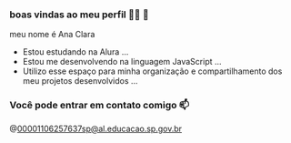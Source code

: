 ### boas vindas ao meu perfil 💙💙 👋

meu nome é Ana Clara

-  Estou estudando na Alura ...
- Estou me desenvolvendo na linguagem JavaScript ...
- Utilizo esse espaço para minha organização e compartilhamento dos meu projetos desenvolvidos ...

### Você pode entrar em contato comigo 📫

@00001106257637sp@al.educacao.sp.gov.br
